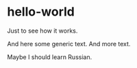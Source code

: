 # hello-world
Just to see how it works.


And here some generic text.
And more text.

Maybe I should learn Russian.
